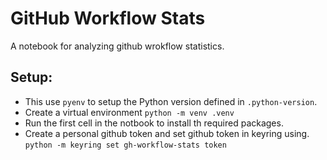 # GitHub Workflow Stats

A notebook for analyzing github wrokflow statistics.

## Setup:

- This use `pyenv` to setup the Python version defined
  in `.python-version`.
- Create a virtual environment `python -m venv .venv`
- Run the first cell in the notbook to install th required packages.
- Create a personal github token and set github token in keyring using.
  `python -m keyring set gh-workflow-stats token`

